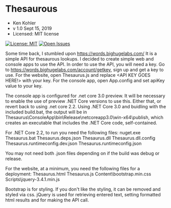# Thesaurous

- Ken Kohler
- v 1.0 Sept 15, 2019
- Licensed: MIT license

[![License: MIT](https://img.shields.io/badge/License-MIT-yellow.svg)](https://opensource.org/licenses/MIT) [![Open Issues](https://img.shields.io/github/issues-raw/kkohler2/Thesaurus.svg)](https://github.com/kkohler2/Thesaurus/issues)


Some time back, I stumbled upon https://words.bighugelabs.com/  It is a simple API for thesaurous lookups.  I decided to create simple web and console apps to use the API.  In order to use the API, you will need a key.  Go to https://words.bighugelabs.com/account/getkey, sign up and get a key to use.  For the website, open Thesaurus.js and replace <API KEY GOES HERE!> with your key.  For the console app, open App.config and set apiKey value to your key.

The console app is configured for .net core 3.0 preview.  It will be necessary to enable the use of preview .NET Core versions to use this.  Either that, or revert back to using .net core 2.2.  Using .NET Core 3.0 and buidling with the included build.bat, the output will be in Thesaurus\ConsoleApp\bin\Release\netcoreapp3.0\win-x64\publish, which creates an executable that includes the .NET Core code, self-contained.

For .NET Core 2.2, to run you need the following files:
nuget.exe
Thesaurus.bat
Thesaurus.deps.json
Thesaurus.dll
Thesaurus.dll.config
Thesaurus.runtimeconfig.dev.json
Thesaurus.runtimeconfig.json

You may not need both .json files depending on if the build was debug or release.


For the website, at a minimum, you need the following files for a deployment:
Thesaurus.html
Thesaurus.js
Content\bootstrap.min.css
Scripts\jquery-3.4.1.min.js

Bootstrap is for styling.  If you don't like the styling, it can be removed and styled via css.
jQuery is used for retrieving entered text, setting formatted html results and for making the API call.  
